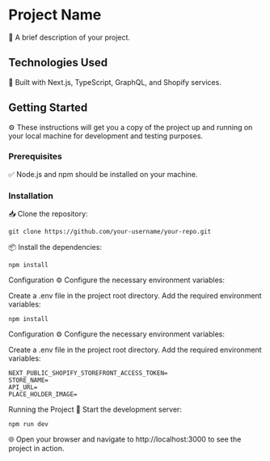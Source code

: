 # Project Name

🚀 A brief description of your project.

## Technologies Used

🔧 Built with Next.js, TypeScript, GraphQL, and Shopify services.

## Getting Started

⚙️ These instructions will get you a copy of the project up and running on your local machine for development and testing purposes.

### Prerequisites

✅ Node.js and npm should be installed on your machine.

### Installation

📥 Clone the repository:

```shell
git clone https://github.com/your-username/your-repo.git
```

📦 Install the dependencies:

```shell
npm install
```

Configuration
⚙️ Configure the necessary environment variables:

Create a .env file in the project root directory.
Add the required environment variables:

```shell
npm install
```
Configuration
⚙️ Configure the necessary environment variables:

Create a .env file in the project root directory.
Add the required environment variables:

```
NEXT_PUBLIC_SHOPIFY_STOREFRONT_ACCESS_TOKEN=
STORE_NAME=
API_URL=
PLACE_HOLDER_IMAGE=
```

Running the Project
🏃 Start the development server:

```shell
npm run dev
```

🌐 Open your browser and navigate to http://localhost:3000 to see the project in action.